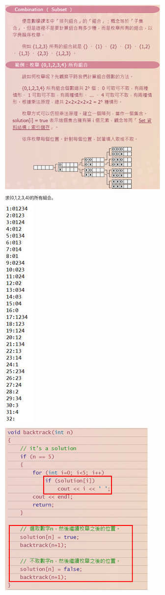 ﻿![](./img/media/image1.png)

求{0,1,2,3,4}的所有組合。

![](./img/media/image2.png)

![](./img/media/image3.png)
